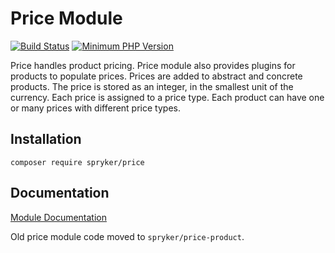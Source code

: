 # Price Module
[![Build Status](https://travis-ci.org/spryker/price.svg)](https://travis-ci.org/spryker/price)
[![Minimum PHP Version](https://img.shields.io/badge/php-%3E%3D%207.3-8892BF.svg)](https://php.net/)

Price handles product pricing. Price module also provides plugins for products to populate prices.
Prices are added to abstract and concrete products. The price is stored as an integer, in the smallest unit of the currency. Each price is assigned to a price type. Each product can have one or many prices with different price types.

## Installation

```
composer require spryker/price
```

## Documentation

[Module Documentation](https://academy.spryker.com/developing_with_spryker/module_guide/products/price.html)

Old price module code moved to `spryker/price-product`.

